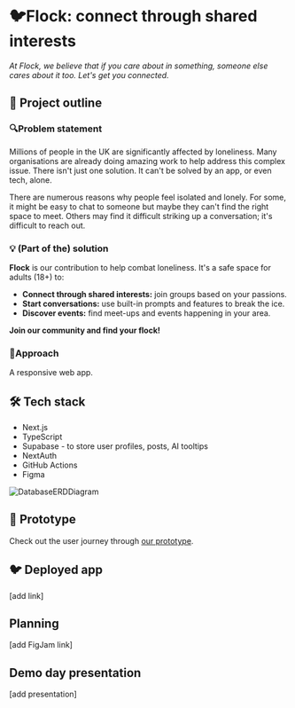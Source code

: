# 🐦Flock: connect through shared interests

*At Flock, we believe that if you care about in something, someone else cares about it too. Let's get you connected.*


## 📒 Project outline

### 🔍Problem statement

Millions of people in the UK are significantly affected by loneliness. Many organisations are already doing amazing work to help address this complex issue. There isn't just one solution. It can't be solved by an app, or even tech, alone. 

There are numerous reasons why people feel isolated and lonely. For some, it might be easy to chat to someone but maybe they can't find the right space to meet. Others may find it difficult striking up a conversation; it's difficult to reach out.

### 💡 (Part of the) solution

**Flock** is our contribution to help combat loneliness. It's a safe space for adults (18+) to:

* **Connect through shared interests:** join groups based on your passions.
* **Start conversations:** use built-in prompts and features to break the ice.
* **Discover events:** find meet-ups and events happening in your area.

**Join our community and find your flock!**

### 🎯Approach
A responsive web app.


## 🛠️ Tech stack
- Next.js
- TypeScript
- Supabase - to store user profiles, posts, AI tooltips
- NextAuth
- GitHub Actions
- Figma

![DatabaseERDDiagram](/public/SocialDatabaseERDv0.png)

## 📲 Prototype
Check out the user journey through [our prototype](https://www.figma.com/proto/9uZsjvMKX6z9Pf7KtNmscD/Flock?page-id=1%3A2&node-id=1-3&p=f&viewport=440%2C600%2C0.25&t=8ha3Zu2GxjHWY96g-1&scaling=min-zoom&content-scaling=fixed&starting-point-node-id=1%3A3).

## 🐦 Deployed app
[add link]

## Planning
[add FigJam link]


## Demo day presentation
[add presentation]




